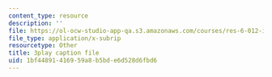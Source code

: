 ```yaml
---
content_type: resource
description: ''
file: https://ol-ocw-studio-app-qa.s3.amazonaws.com/courses/res-6-012-introduction-to-probability-spring-2018/1bf44891416959a8b5bde6d528d6fbd6_kuhlfBPQPq0.vtt
file_type: application/x-subrip
resourcetype: Other
title: 3play caption file
uid: 1bf44891-4169-59a8-b5bd-e6d528d6fbd6
---
```

